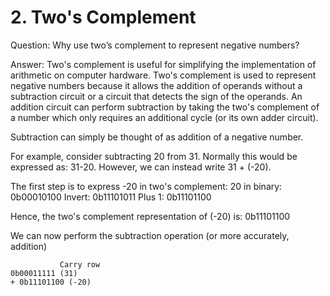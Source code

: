 # __2. Two's Complement__
Question: Why use two’s complement to represent negative numbers?

Answer: Two's complement is useful for simplifying the implementation of arithmetic on computer hardware. Two's complement is used to represent negative numbers because it allows the addition of operands without a subtraction circuit or a circuit that detects the sign of the operands. An addition circuit can perform subtraction by taking the two's complement of a number which only requires an additional cycle (or its own adder circuit).

Subtraction can simply be thought of as addition of a negative number. 

For example, consider subtracting 20 from 31. Normally this would be expressed as: 31-20. However, we can instead write 31 + (-20).

The first step is to express -20 in two's complement:
20 in binary: 0b00010100
Invert:       0b11101011
Plus 1:       0b11101100

Hence, the two's complement representation of (-20) is: 0b11101100

We can now perform the subtraction operation (or more accurately, addition)

               Carry row
    0b00011111 (31)  
    + 0b11101100 (-20)  
    

 
